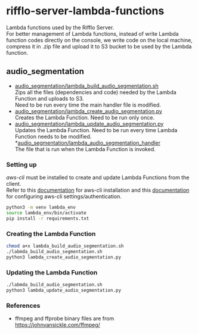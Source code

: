 # rifflo-server-lambda-functions
Lambda functions used by the Rifflo Server.\
For better management of Lambda functions, instead of write Lambda function codes directly on the console,
we write code on the local machine, compress it in .zip file and upload it to S3 bucket to be used by the
Lambda function.

## audio_segmentation
* [audio_segmentation/lambda_build_audio_segmentation.sh](./audio_segmentation/lambda_build_audio_segmentation.sh)\
Zips all the files (dependencies and code) needed by the Lambda Function and uploads to S3.\
Need to be run every time the main handler file is modified.
* [audio_segmentation/lambda_create_audio_segmentation.py](./audio_segmentation/lambda_create_audio_segmentation.py)\
Creates the Lambda Function. Need to be run only once.
* [audio_segmentation/lambda_update_audio_segmentation.py](./audio_segmentation/lambda_update_audio_segmentation.py)\
Updates the Lambda Function. Need to be run every time Lambda Function needs to be modified.
*[audio_segmentation/lambda_audio_segmentation_handler](./audio_segmentation/lambda_audio_segmentation.zip)\
The file that is run when the Lambda Function is invoked.

### Setting up
*aws-cli* must be installed to create and update Lambda Functions from the client.\
Refer to this [documentation](https://docs.aws.amazon.com/cli/latest/userguide/install-linux-al2017.html) 
for aws-cli installation and this [documentation](https://docs.aws.amazon.com/cli/latest/userguide/cli-chap-configure.html)
for configuring aws-cli settings/authentication.
```bash
python3 -m venv lambda_env
source lambda_env/bin/activate
pip install -r requirements.txt
```

### Creating the Lambda Function
```bash
chmod a+x lambda_build_audio_segmentation.sh
./labmda_build_audio_segmentation.sh
python3 lambda_create_audio_segmentation.py
```

### Updating the Lambda Function
```bash
./labmda_build_audio_segmentation.sh
python3 lambda_update_audio_segmentation.py
```


### References
* ffmpeg and ffprobe binary files are from https://johnvansickle.com/ffmpeg/